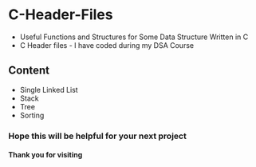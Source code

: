 # C-Header-Files
- Useful Functions and Structures for Some Data Structure Written in C
- C Header files - I have coded during my DSA Course 

## Content
- Single Linked List
- Stack
- Tree
- Sorting

### Hope this will be helpful for your next project
#### Thank you for visiting